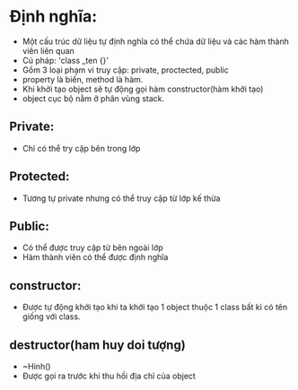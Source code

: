 # Định nghĩa:
- Một cấu trúc dữ liệu tự định nghĩa có thể chứa dữ liệu và các hàm thành viên liên quan
- Cú pháp: 'class _ten {}'
- Gồm 3 loại phạm vi truy cập: private, proctected, public
- property là biến, method là hàm.
- Khi khởi tạo object sẽ tự động gọi hàm constructor(hàm khởi tạo)
- object cục bộ nằm ở phân vùng stack.
## Private:
- Chỉ có thể try cập bên trong lớp
## Protected:
- Tương tự private nhưng có thể truy cập từ lớp kế thừa
## Public:
- Có thể được truy cập từ bên ngoài lớp
- Hàm thành viên có thể được định nghĩa
## constructor:
- Được tự động khởi tạo khi ta khởi tạo 1 object thuộc 1 class bất kì có tên giống với class.
## destructor(ham huy doi tượng)
- ~Hinh()
- Được gọi ra trước khi thu hồi địa chỉ của object

